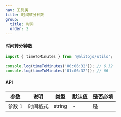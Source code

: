 ```yaml
---
nav: 工具类
title: 时间转分钟数
group:
  title: 时间
  order: 2
---
```


#### 时间转分钟数

```js
import { timeToMinutes } from '@alitojs/utils';

console.log(timeToMinutes('00:06:32')); // 6.32
console.log(timeToMinutes('01:06:32')); // 66
```

#### API

| 参数   | 说明     | 类型   | 默认值 | 是否必填 |
| ------ | -------- | ------ | ------ | -------- |
| 参数 1 | 时间格式 | string | -      | 是       |

